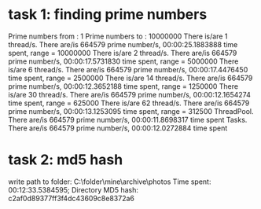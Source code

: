 # task 1: finding prime numbers
Prime numbers from : 1
Prime numbers to : 10000000
There is/are 1 thread/s. There are/is 664579 prime number/s, 00:00:25.1883888 time spent, range = 10000000
There is/are 2 thread/s. There are/is 664579 prime number/s, 00:00:17.5731830 time spent, range = 5000000
There is/are 6 thread/s. There are/is 664579 prime number/s, 00:00:17.4476450 time spent, range = 2500000
There is/are 14 thread/s. There are/is 664579 prime number/s, 00:00:12.3652188 time spent, range = 1250000
There is/are 30 thread/s. There are/is 664579 prime number/s, 00:00:12.1654274 time spent, range = 625000
There is/are 62 thread/s. There are/is 664579 prime number/s, 00:00:13.1253095 time spent, range = 312500
ThreadPool. There are/is 664579 prime number/s, 00:00:11.8698317 time spent
Tasks. There are/is 664579 prime number/s, 00:00:12.0272884 time spent

# task 2: md5 hash
write path to folder:
C:\folder\mine\archive\photos
Time spent: 00:12:33.5384595; Directory MD5 hash: c2af0d89377ff3f4dc43609c8e8372a6
